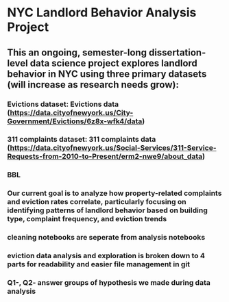 # NYC Landlord Behavior Analysis Project

## This an ongoing, semester-long dissertation-level data science project explores landlord behavior in NYC using three primary datasets (will increase as research needs grow):

### Evictions dataset: Evictions data (https://data.cityofnewyork.us/City-Government/Evictions/6z8x-wfk4/data)
### 311 complaints dataset: 311 complaints data (https://data.cityofnewyork.us/Social-Services/311-Service-Requests-from-2010-to-Present/erm2-nwe9/about_data)
### BBL

### Our current goal is to analyze how property-related complaints and eviction rates correlate, particularly focusing on identifying patterns of landlord behavior based on building type, complaint frequency, and eviction trends

### cleaning notebooks are seperate from analysis notebooks
### eviction data analysis and exploration is broken down to 4 parts for readability and easier file management in git
### Q1-, Q2- answer groups of hypothesis we made during data analysis